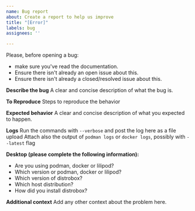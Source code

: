 ```yaml
---
name: Bug report
about: Create a report to help us improve
title: "[Error]"
labels: bug
assignees: ''

---
```


Please, before opening a bug:

- make sure you've read the documentation.
- Ensure there isn't already an open issue about this.
- Ensure there isn't already a closed/resolved issue about this.

**Describe the bug**
A clear and concise description of what the bug is.

**To Reproduce**
Steps to reproduce the behavior

**Expected behavior**
A clear and concise description of what you expected to happen.

**Logs**
Run the commands with `--verbose` and post the log here as a file upload
Attach also the output of `podman logs` or `docker logs`, possibly with `--latest` flag

**Desktop (please complete the following information):**
 - Are you using podman, docker or lilipod?
 - Which version or podman, docker or lilipod?
 - Which version of distrobox?
 - Which host distribution?
 - How did you install distrobox?

**Additional context**
Add any other context about the problem here.
